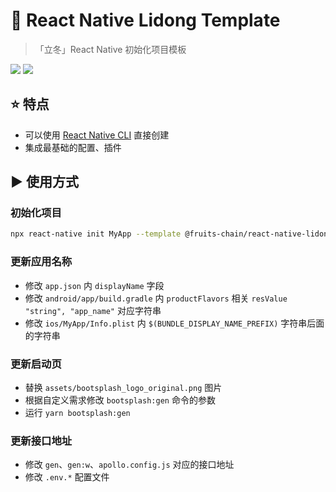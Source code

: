 # 👾 React Native Lidong Template

> 「立冬」React Native 初始化项目模板

[lidong-npm-url]: https://www.npmjs.com/package/@fruits-chain/react-native-lidong-template

[![](https://img.shields.io/npm/v/@fruits-chain/react-native-lidong-template.svg)][lidong-npm-url]
[![](https://img.shields.io/npm/dm/@fruits-chain/react-native-lidong-template.svg)][lidong-npm-url]

## ⭐ 特点

- 可以使用 [React Native CLI](https://github.com/react-native-community/cli) 直接创建
- 集成最基础的配置、插件
## ▶️ 使用方式

### 初始化项目

```bash
npx react-native init MyApp --template @fruits-chain/react-native-lidong-template
```

### 更新应用名称

- 修改 `app.json` 内 `displayName` 字段
- 修改 `android/app/build.gradle` 内 `productFlavors` 相关 `resValue "string", "app_name"` 对应字符串
- 修改 `ios/MyApp/Info.plist` 内 `$(BUNDLE_DISPLAY_NAME_PREFIX)` 字符串后面的字符串

### 更新启动页

- 替换 `assets/bootsplash_logo_original.png` 图片
- 根据自定义需求修改 `bootsplash:gen` 命令的参数
- 运行 `yarn bootsplash:gen`

### 更新接口地址

- 修改 `gen`、`gen:w`、`apollo.config.js` 对应的接口地址
- 修改 `.env.*` 配置文件
